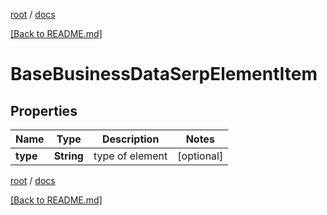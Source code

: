 [root](./../ "root") / [docs](./ "docs")

[[Back to README.md]](./../README.md "[Back to README.md]")

# BaseBusinessDataSerpElementItem

## Properties

| Name | Type | Description | Notes |
|------------ | ------------- | ------------- | -------------|
|**type** | **String** | type of element |  [optional] |

[root](./../ "root") / [docs](./ "docs")

[[Back to README.md]](./../README.md "[Back to README.md]")